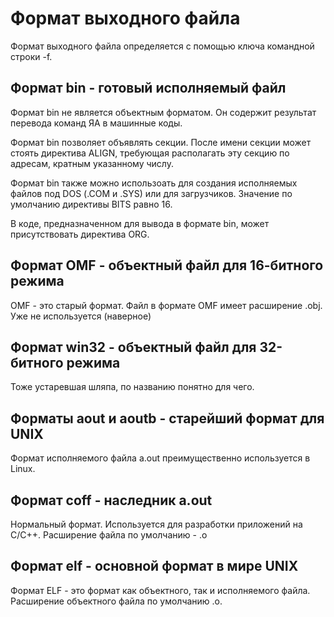 # Формат выходного файла

Формат выходного файла определяется с помощью ключа командной строки -f.

## Формат bin - готовый исполняемый файл

Формат bin не является объектным форматом. Он содержит результат перевода команд ЯА в машинные коды.

Формат bin позволяет объявлять секции. После имени секции может стоять директива ALIGN, требующая располагать эту секцию по адресам, кратным указанному числу.

Формат bin также можно использоать для создания исполняемых файлов под DOS (.COM и .SYS) или для загрузчиков. Значение по умолчанию директивы BITS равно 16.

В коде, предназначенном для вывода в формате bin, может присутствовать директива ORG.

## Формат OMF - объектный файл для 16-битного режима

OMF - это старый формат. Файл в формате OMF имеет расширение .obj. Уже не используется (наверное)

## Формат win32 - объектный файл для 32-битного режима

Тоже устаревшая шляпа, по названию понятно для чего.

## Форматы aout и aoutb - старейший формат для UNIX

Формат исполняемого файла a.out преимущественно используется в Linux. 

## Формат coff - наследник a.out

Нормальный формат. Используется для разработки приложений на C/C++. Расширение файла по умолчанию - .o

## Формат elf - основной формат в мире UNIX

Формат ELF - это формат как объектного, так и исполняемого файла. Расширение объектного файла по умолчанию .o.


